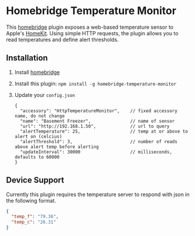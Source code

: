 Homebridge Temperature Monitor
==============================

This [homebridge](https://github.com/homebridge/homebridge) plugin exposes a web-based temperature sensor to Apple's [HomeKit](http://www.apple.com/ios/home/). Using simple HTTP requests, the plugin allows you to read temperatures and define alert thresholds.

Installation
------------

1. Install [homebridge](https://github.com/nfarina/homebridge#installation-details)
2. Install this plugin: `npm install -g homebridge-temperature-monitor`
3. Update your `config.json`

    ```jsonc
    {
      "accessory": "HttpTemperatureMonitor",    // fixed accessory name, do not change
      "name": "Basement Freezer",               // name of sensor
      "url": "http://192.168.1.50",             // url to query
      "alertTemperature": 25,                   // temp at or above to alert on (celcius)
      "alertThreshold": 3,                      // number of reads above alert temp before alerting
      "updateInterval": 30000                   // milliseconds, defaults to 60000
    }
    ```

Device Support
--------------

Currently this plugin requires the temperature server to respond with json in the following format.

```json
{
  "temp_f": "79.36",
  "temp_c": "26.31"
}
```
